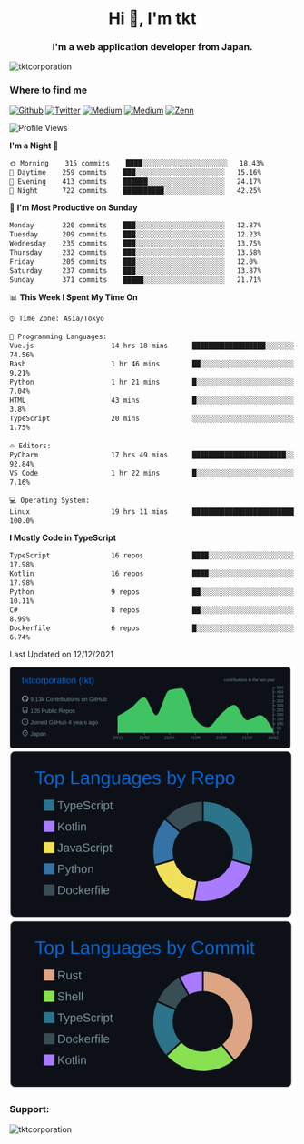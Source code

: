 <h1 align="center">Hi 👋, I'm tkt</h1>
<h3 align="center">I'm a web application developer from Japan.</h3>

<p align="left"> <img src="https://komarev.com/ghpvc/?username=tktcorporation&label=Profile%20views&color=0e75b6&style=flat" alt="tktcorporation" /> </p>

<h3>Where to find me</h3>
<p>
<a href="https://github.com/tktcorporation" target="_blank"><img alt="Github" src="https://img.shields.io/badge/GitHub-%2312100E.svg?&style=for-the-badge&logo=Github&logoColor=white" /></a>
<a href="https://twitter.com/tktcorporation" target="_blank"><img alt="Twitter" src="https://img.shields.io/badge/twitter-%231DA1F2.svg?&style=for-the-badge&logo=twitter&logoColor=white" /></a>
<a href="https://www.linkedin.com/in/tktcorporation" target="_blank"><img alt="Medium" src="https://img.shields.io/badge/linkdin-0a66c2.svg?&style=for-the-badge&logo=linkedin&logoColor=white" /></a>
<a href="https://qiita.com/tktcorporation" target="_blank"><img alt="Medium" src="https://img.shields.io/badge/qiita-55C500.svg?&style=for-the-badge&logo=qiita&logoColor=white" /></a>
<a href="https://zenn.dev/tktcorporation" target="_blank"><img alt="Zenn" src="https://img.shields.io/badge/Zenn-3EA8FF.svg?&style=for-the-badge&logo=Zenn&logoColor=white" /></a>
</p>
  
<!--START_SECTION:waka-->
![Profile Views](http://img.shields.io/badge/Profile%20Views-108-blue)

**I'm a Night 🦉** 

```text
🌞 Morning    315 commits    ████░░░░░░░░░░░░░░░░░░░░░   18.43% 
🌆 Daytime    259 commits    ███░░░░░░░░░░░░░░░░░░░░░░   15.16% 
🌃 Evening    413 commits    ██████░░░░░░░░░░░░░░░░░░░   24.17% 
🌙 Night      722 commits    ██████████░░░░░░░░░░░░░░░   42.25%

```
📅 **I'm Most Productive on Sunday** 

```text
Monday       220 commits    ███░░░░░░░░░░░░░░░░░░░░░░   12.87% 
Tuesday      209 commits    ███░░░░░░░░░░░░░░░░░░░░░░   12.23% 
Wednesday    235 commits    ███░░░░░░░░░░░░░░░░░░░░░░   13.75% 
Thursday     232 commits    ███░░░░░░░░░░░░░░░░░░░░░░   13.58% 
Friday       205 commits    ███░░░░░░░░░░░░░░░░░░░░░░   12.0% 
Saturday     237 commits    ███░░░░░░░░░░░░░░░░░░░░░░   13.87% 
Sunday       371 commits    █████░░░░░░░░░░░░░░░░░░░░   21.71%

```


📊 **This Week I Spent My Time On** 

```text
⌚︎ Time Zone: Asia/Tokyo

💬 Programming Languages: 
Vue.js                   14 hrs 18 mins      ██████████████████░░░░░░░   74.56% 
Bash                     1 hr 46 mins        ██░░░░░░░░░░░░░░░░░░░░░░░   9.21% 
Python                   1 hr 21 mins        █░░░░░░░░░░░░░░░░░░░░░░░░   7.04% 
HTML                     43 mins             █░░░░░░░░░░░░░░░░░░░░░░░░   3.8% 
TypeScript               20 mins             ░░░░░░░░░░░░░░░░░░░░░░░░░   1.75%

🔥 Editors: 
PyCharm                  17 hrs 49 mins      ███████████████████████░░   92.84% 
VS Code                  1 hr 22 mins        █░░░░░░░░░░░░░░░░░░░░░░░░   7.16%

💻 Operating System: 
Linux                    19 hrs 11 mins      █████████████████████████   100.0%

```

**I Mostly Code in TypeScript** 

```text
TypeScript               16 repos            ████░░░░░░░░░░░░░░░░░░░░░   17.98% 
Kotlin                   16 repos            ████░░░░░░░░░░░░░░░░░░░░░   17.98% 
Python                   9 repos             ██░░░░░░░░░░░░░░░░░░░░░░░   10.11% 
C#                       8 repos             ██░░░░░░░░░░░░░░░░░░░░░░░   8.99% 
Dockerfile               6 repos             █░░░░░░░░░░░░░░░░░░░░░░░░   6.74%

```



 Last Updated on 12/12/2021
<!--END_SECTION:waka-->

[![](https://raw.githubusercontent.com/tktcorporation/tktcorporation/master/profile-summary-card-output/github_dark/0-profile-details.svg)](https://github.com/vn7n24fzkq/github-profile-summary-cards)
[![](https://raw.githubusercontent.com/tktcorporation/tktcorporation/master/profile-summary-card-output/github_dark/1-repos-per-language.svg)](https://github.com/vn7n24fzkq/github-profile-summary-cards) [![](https://raw.githubusercontent.com/tktcorporation/tktcorporation/master/profile-summary-card-output/github_dark/2-most-commit-language.svg)](https://github.com/vn7n24fzkq/github-profile-summary-cards)

<h3 align="left">Support:</h3>
<p><a href="https://www.buymeacoffee.com/tktcorporation"> <img align="left" src="https://cdn.buymeacoffee.com/buttons/v2/default-yellow.png" height="50" width="210" alt="tktcorporation" /></a></p><br><br>
